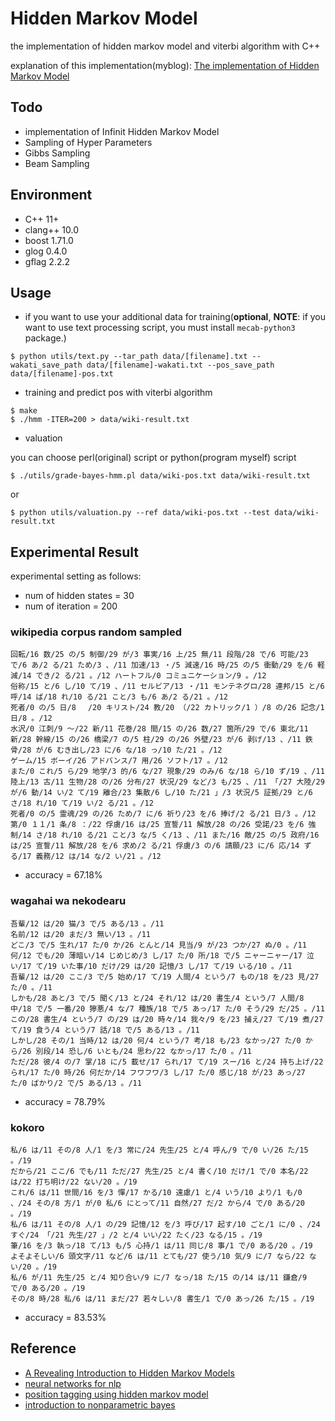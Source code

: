 # Hidden Markov Model

the implementation of hidden markov model and viterbi algorithm with C++

explanation of this implementation(myblog): [The implementation of Hidden Markov Model](https://seiichiinoue.github.io/post/hmm/)

## Todo 

- implementation of Infinit Hidden Markov Model
- Sampling of Hyper Parameters
- Gibbs Sampling
- Beam Sampling


## Environment

- C++ 11+
- clang++ 10.0
- boost 1.71.0
- glog 0.4.0
- gflag 2.2.2


## Usage

- if you want to use your additional data for training(**optional**, **NOTE**: if you want to use text processing script, you must install `mecab-python3` package.)

```
$ python utils/text.py --tar_path data/[filename].txt --wakati_save_path data/[filename]-wakati.txt --pos_save_path data/[filename]-pos.txt
```

- training and predict pos with viterbi algorithm

```
$ make
$ ./hmm -ITER=200 > data/wiki-result.txt
```

- valuation

you can choose perl(original) script or python(program myself) script

```
$ ./utils/grade-bayes-hmm.pl data/wiki-pos.txt data/wiki-result.txt
```

or 

```
$ python utils/valuation.py --ref data/wiki-pos.txt --test data/wiki-result.txt
```



## Experimental Result

experimental setting as follows:

- num of hidden states = 30
- num of iteration = 200

### wikipedia corpus random sampled

```
回転/16 数/25 の/5 制御/29 が/3 事実/16 上/25 無/11 段階/28 で/6 可能/23 で/6 あ/2 る/21 ため/3 、/11 加速/13 ・/5 減速/16 時/25 の/5 衝動/29 を/6 軽減/14 でき/2 る/21 。/12 ハートフル/0 コミュニケーション/9 。/12
俗称/15 と/6 し/10 て/19 、/11 セルビア/13 ・/11 モンテネグロ/28 連邦/15 と/6 呼/14 ば/18 れ/10 る/21 こと/3 も/6 あ/2 る/21 。/12
死者/0 の/5 日/8 　/20 キリスト/24 教/20 （/22 カトリック/1 ）/8 の/26 記念/1 日/8 。/12
水沢/0 江刺/9 ～/22 新/11 花巻/28 間/15 の/26 数/27 箇所/29 で/6 東北/11 新/28 幹線/15 の/26 橋梁/7 の/5 柱/29 の/26 外壁/23 が/6 剥げ/13 、/11 鉄骨/28 が/6 むき出し/23 に/6 な/18 っ/10 た/21 。/12
ゲーム/15 ボーイ/26 アドバンス/7 用/26 ソフト/17 。/12
また/0 これ/5 ら/29 地学/3 的/6 な/27 現象/29 のみ/6 な/18 ら/10 ず/19 、/11 陸上/13 古/11 生物/28 の/26 分布/27 状況/29 など/3 も/25 、/11 「/27 大陸/29 が/6 動/14 い/2 て/19 離合/23 集散/6 し/10 た/21 」/3 状況/5 証拠/29 と/6 さ/18 れ/10 て/19 い/2 る/21 。/12
死者/0 の/5 霊魂/29 の/26 ため/7 に/6 祈り/23 を/6 捧げ/2 る/21 日/3 。/12
第/0 １１/1 条/8 ：/22 俘虜/16 は/25 宣誓/11 解放/28 の/26 受諾/23 を/6 強制/14 さ/18 れ/10 る/21 こと/3 な/5 く/13 、/11 また/16 敵/25 の/5 政府/16 は/25 宣誓/11 解放/28 を/6 求め/2 る/21 俘虜/3 の/6 請願/23 に/6 応/14 ずる/17 義務/12 は/14 な/2 い/21 。/12
```

- accuracy = 67.18%

### wagahai wa nekodearu

```
吾輩/12 は/20 猫/3 で/5 ある/13 。/11 
名前/12 は/20 まだ/3 無い/13 。/11
どこ/3 で/5 生れ/17 た/0 か/26 とんと/14 見当/9 が/23 つか/27 ぬ/0 。/11
何/12 でも/20 薄暗い/14 じめじめ/3 し/17 た/0 所/18 で/5 ニャーニャー/17 泣い/17 て/19 いた事/10 だけ/29 は/20 記憶/3 し/17 て/19 いる/10 。/11
吾輩/12 は/20 ここ/3 で/5 始め/17 て/19 人間/4 という/7 もの/18 を/23 見/27 た/0 。/11
しかも/28 あと/3 で/5 聞く/13 と/24 それ/12 は/20 書生/4 という/7 人間/8 中/18 で/5 一番/20 獰悪/4 な/7 種族/18 で/5 あっ/17 た/0 そう/29 だ/25 。/11
この/28 書生/4 という/7 の/29 は/20 時々/14 我々/9 を/23 捕え/27 て/19 煮/27 て/19 食う/4 という/7 話/18 で/5 ある/13 。/11
しかし/28 その/1 当時/12 は/20 何/4 という/7 考/18 も/23 なかっ/27 た/0 から/26 別段/14 恐し/6 いとも/24 思わ/22 なかっ/17 た/0 。/11
ただ/28 彼/4 の/7 掌/18 に/5 載せ/17 られ/17 て/19 スー/16 と/24 持ち上げ/22 られ/17 た/0 時/26 何だか/14 フワフワ/3 し/17 た/0 感じ/18 が/23 あっ/27 た/0 ばかり/2 で/5 ある/13 。/11
```

- accuracy = 78.79%

### kokoro

```
私/6 は/11 その/8 人/1 を/3 常に/24 先生/25 と/4 呼ん/9 で/0 い/26 た/15 。/19
だから/21 ここ/6 でも/11 ただ/27 先生/25 と/4 書く/10 だけ/1 で/0 本名/22 は/22 打ち明け/22 ない/20 。/19
これ/6 は/11 世間/16 を/3 憚/17 かる/10 遠慮/1 と/4 いう/10 より/1 も/0 、/24 その/8 方/1 が/0 私/6 にとって/11 自然/27 だ/2 から/4 で/0 ある/20 。/19
私/6 は/11 その/8 人/1 の/29 記憶/12 を/3 呼び/17 起す/10 ごと/1 に/0 、/24 すぐ/24 「/21 先生/27 」/2 と/4 いい/22 たく/23 なる/15 。/19
筆/16 を/3 執っ/18 て/13 も/5 心持/1 は/11 同じ/8 事/1 で/0 ある/20 。/19
よそよそしい/6 頭文字/11 など/6 は/11 とても/27 使う/10 気/9 に/7 なら/22 ない/20 。/19
私/6 が/11 先生/25 と/4 知り合い/9 に/7 なっ/18 た/15 の/14 は/11 鎌倉/9 で/0 ある/20 。/19
その/8 時/28 私/6 は/11 まだ/27 若々しい/8 書生/1 で/0 あっ/26 た/15 。/19
```

- accuracy = 83.53%

## Reference

- [A Revealing Introduction to Hidden Markov Models](https://www.cs.sjsu.edu/~stamp/RUA/HMM.pdf)
- [neural networks for nlp](http://www.phontron.com/teaching.php)
- [position tagging using hidden markov model](http://www.phontron.com/slides/nlp-programming-ja-04-hmm.pdf)
- [introduction to nonparametric bayes](http://www.phontron.com/slides/nonparametric-tutorial-ja-1.pdf)
